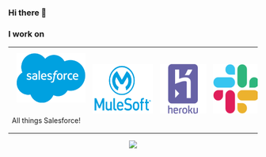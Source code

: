 ### Hi there 👋

<!--
**forcePanda/forcePanda** is a ✨ _special_ ✨ repository because its `README.md` (this file) appears on your GitHub profile.

Here are some ideas to get you started:

- 🔭 I’m currently working on ...
- 🌱 I’m currently learning ...
- 👯 I’m looking to collaborate on ...
- 🤔 I’m looking for help with ...
- 💬 Ask me about ...
- 📫 How to reach me: ...
- 😄 Pronouns: ...
- ⚡ Fun fact: ...
-->

<!-- MVP Logo -->
<!-- <img src="media/mvplogo.png" style="border-radius:30px" width="800" height="400" alt="mvp logo"> -->

### I work on
<!-- <div style="display: flex;flex-wrap: wrap; -webkit-box-align: start; -ms-flex-align: start; align-items: flex-start;">
    <div style="padding-right: 0.75rem; padding-left: 0.75rem; width:33.33%">
        <img height="100px" width="100px" src="media/sf_logo.png" />
    </div>
    <div style="padding-right: 0.75rem; padding-left: 0.75rem; width:33.33%">
        <img height="100px" width="100px" src="media/slack-icon-white.png" />
    </div>
    <div style="padding-right: 0.75rem; padding-left: 0.75rem; width:33.33%">
        <img height="100px" width="100px" src="media/mulesoft-logo.png" />
    </div>
</div> -->

<table>

 <tr>
    <td>
        <img style="padding:10px" height="100px" width="100%" src="media/sf_logo.png" />
        <br/>
        <p align="center">All things Salesforce!</p>
    </td>
    <td><img style="padding:10px" height="100px" width="100%" src="media/mulesoft-icon.webp" /></td>
    <td><img style="padding:10px" height="100px" width="100%" src="media/heroku-icon.webp" /></td>
    <td><img style="padding:10px" height="100px" width="100%" src="media/slack_icon.png" /></td>
 </tr>
</table>

<!-- Visitors Counter -->
<p align="center">
    <img src="https://visitor-badge.laobi.icu/badge?page_id=forcePanda" id="counter">
</p>

